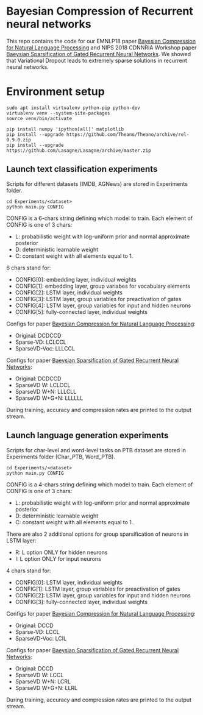 # Bayesian Compression of Recurrent neural networks

This repo contains the code for our EMNLP18 paper [Bayesian Compression for Natural Language Processing](https://arxiv.org/abs/1810.10927) and NIPS 2018 CDNNRIA Workshop paper [Baeysian Sparsification of Gated Recurrent Neural Networks](https://openreview.net/forum?id=ByMQgZHYoX).
We showed that Variational Dropout leads to extremely sparse solutions in recurrent neural networks. 

# Environment setup

```(bash)
sudo apt install virtualenv python-pip python-dev
virtualenv venv --system-site-packages
source venv/bin/activate

pip install numpy 'ipython[all]' matplotlib   
pip install --upgrade https://github.com/Theano/Theano/archive/rel-0.9.0.zip
pip install --upgrade https://github.com/Lasagne/Lasagne/archive/master.zip
```

## Launch text classification experiments
Scripts for different datasets (IMDB, AGNews) are stored in Experiments folder.
```(bash)
cd Experiments/<dataset>
python main.py CONFIG
```
CONFIG is a 6-chars string defining which model to train. 
Each element of CONFIG is one of 3 chars:
* L: probabilistic weight with log-uniform prior and normal approximate posterior
* D: deterministic learnable weight
* C: constant weight with all elements equal to 1. 

6 chars stand for:
* CONFIG[0]: embedding layer, individual weights
* CONFIG[1]: embedding layer, group variabes for vocabulary elements
* CONFIG[2]: LSTM layer, individual weights
* CONFIG[3]: LSTM layer, group variables for preactivation of gates
* CONFIG[4]: LSTM layer, group variables for input and hidden neurons
* CONFIG[5]: fully-connected layer, individual weights

Configs for paper [Bayesian Compression for Natural Language Processing](https://arxiv.org/abs/1810.10927):
* Original: DCDCCD 
* Sparse-VD: LCLCCL
* SparseVD-Voc: LLLCCL

Configs for paper [Baeysian Sparsification of Gated Recurrent Neural Networks](https://openreview.net/forum?id=ByMQgZHYoX):
* Original: DCDCCD 
* SparseVD W: LCLCCL
* SparseVD W+N: LLLCLL
* SparseVD W+G+N: LLLLLL

During training, accuracy and compression rates are printed to the output stream.

## Launch language generation experiments
Scripts for char-level and word-level tasks on PTB dataset are stored in Experiments folder (Char_PTB, Word_PTB).
```(bash)
cd Experiments/<dataset>
python main.py CONFIG
```
CONFIG is a 4-chars string defining which model to train. 
Each element of CONFIG is one of 3 chars:
* L: probabilistic weight with log-uniform prior and normal approximate posterior
* D: deterministic learnable weight
* C: constant weight with all elements equal to 1. 

There are also 2 additional options for group sparsification of neurons in LSTM layer:
* R: L option ONLY for hidden neurons
* I: L option ONLY for input neurons

4 chars stand for:
* CONFIG[0]: LSTM layer, individual weights
* CONFIG[1]: LSTM layer, group variables for preactivation of gates
* CONFIG[2]: LSTM layer, group variables for input and hidden neurons
* CONFIG[3]: fully-connected layer, individual weights

Configs for paper [Bayesian Compression for Natural Language Processing](https://arxiv.org/abs/1810.10927):
* Original: DCCD 
* Sparse-VD: LCCL
* SparseVD-Voc: LCIL

Configs for paper [Baeysian Sparsification of Gated Recurrent Neural Networks](https://openreview.net/forum?id=ByMQgZHYoX):
* Original: DCCD 
* SparseVD W: LCCL
* SparseVD W+N: LCRL
* SparseVD W+G+N: LLRL

During training, accuracy and compression rates are printed to the output stream.
